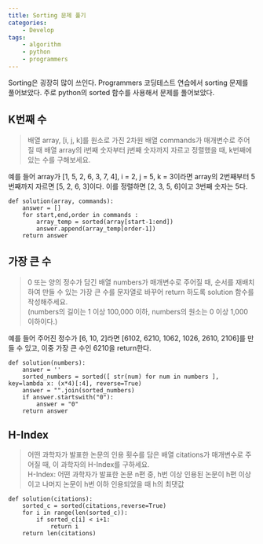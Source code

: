 ```yaml
---
title: Sorting 문제 풀기
categories: 
    - Develop
tags:
    - algorithm
    - python
    - programmers
---
```


Sorting은 굉장히 많이 쓰인다. Programmers 코딩테스트 연습에서 sorting 문제를 풀어보았다. 주로 python의 sorted 함수를 사용해서 문제를 풀어보았다.  

## K번째 수

> 배열 array, [i, j, k]를 원소로 가진 2차원 배열 commands가 매개변수로 주어질 때 배열 array의 i번째 숫자부터 j번째 숫자까지 자르고 정렬했을 때, k번째에 있는 수를 구해보세요.

예를 들어 array가 [1, 5, 2, 6, 3, 7, 4], i = 2, j = 5, k = 3이라면 array의 2번째부터 5번째까지 자르면 [5, 2, 6, 3]이다. 이를 정렬하면 [2, 3, 5, 6]이고 3번째 숫자는 5다. 

```
def solution(array, commands):
    answer = []
    for start,end,order in commands :
        array_temp = sorted(array[start-1:end])
        answer.append(array_temp[order-1])
    return answer
```

## 가장 큰 수

> 0 또는 양의 정수가 담긴 배열 numbers가 매개변수로 주어질 때, 순서를 재배치하여 만들 수 있는 가장 큰 수를 문자열로 바꾸어 return 하도록 solution 함수를 작성해주세요.   
(numbers의 길이는 1 이상 100,000 이하, numbers의 원소는 0 이상 1,000 이하이다.) 

예를 들어 주어진 정수가 [6, 10, 2]라면 [6102, 6210, 1062, 1026, 2610, 2106]를 만들 수 있고, 이중 가장 큰 수인 6210을 return한다.   

```
def solution(numbers):
    answer = ''
    sorted_numbers = sorted([ str(num) for num in numbers ], key=lambda x: (x*4)[:4], reverse=True)
    answer = "".join(sorted_numbers)
    if answer.startswith("0"):
        answer = "0"
    return answer
```

## H-Index

> 어떤 과학자가 발표한 논문의 인용 횟수를 담은 배열 citations가 매개변수로 주어질 때, 이 과학자의 H-Index를 구하세요.   
H-Index: 어떤 과학자가 발표한 논문 n편 중, h번 이상 인용된 논문이 h편 이상이고 나머지 논문이 h번 이하 인용되었을 때 h의 최댓값

```
def solution(citations):
    sorted_c = sorted(citations,reverse=True)
    for i in range(len(sorted_c)):
        if sorted_c[i] < i+1:
            return i
    return len(citations)
```


